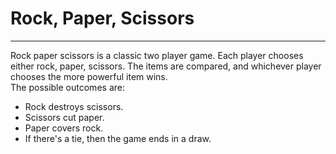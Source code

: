 # Rock, Paper, Scissors  
___  
Rock paper scissors is a classic two player game. Each player chooses either rock, paper, scissors. The items are compared, and whichever player chooses the more powerful item wins.  
The possible outcomes are:  
* Rock destroys scissors.  
* Scissors cut paper.  
* Paper covers rock.  
* If there's a tie, then the game ends in a draw. 